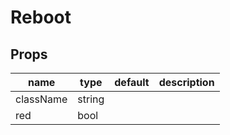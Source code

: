 # Reboot

## Props

|name|type|default|description|
|----|----|-------|-----------|
|className|string|||
|red|bool|||



